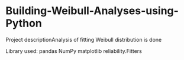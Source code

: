 # Building-Weibull-Analyses-using-Python

Project descriptionAnalysis of fitting Weibull distribution is done

Library used:
pandas
NumPy
matplotlib
reliability.Fitters
